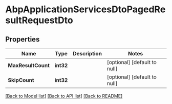 # AbpApplicationServicesDtoPagedResultRequestDto

## Properties
Name | Type | Description | Notes
------------ | ------------- | ------------- | -------------
**MaxResultCount** | **int32** |  | [optional] [default to null]
**SkipCount** | **int32** |  | [optional] [default to null]

[[Back to Model list]](../README.md#documentation-for-models) [[Back to API list]](../README.md#documentation-for-api-endpoints) [[Back to README]](../README.md)

